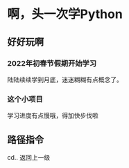 <!--
 * @Author: your name
 * @Date: 2022-02-24 14:58:35
 * @LastEditTime: 2022-03-25 13:55:00
 * @LastEditors: Please set LastEditors
 * @Description: 打开koroFileHeader查看配置 进行设置: https://github.com/OBKoro1/koro1FileHeader/wiki/%E9%85%8D%E7%BD%AE
 * @FilePath: \python_study_2022\README.md
-->
# 啊，头一次学Python

## 好好玩啊

### 2022年初春节假期开始学习

陆陆续续学到月底，迷迷糊糊有点概念了。

### 这个小项目

学习进度有点慢哦，得加快步伐啦

## 路径指令
cd.. 返回上一级

